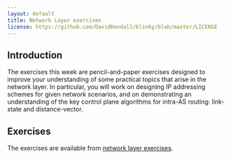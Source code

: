 ```yaml
---
layout: default
title: Network Layer exercises
license: https://github.com/DavidKendall/blinky/blob/master/LICENSE
---
```


## Introduction

The exercises this week are pencil-and-paper exercises designed to improve your
understanding of some practical topics that arise in the network layer.
In particular, you will work on designing IP addressing schemes for given
network scenarios, and on demonstrating an understanding of the key control
plane algorithms for intra-AS routing: link-state and distance-vector.

## Exercises

The exercises are available from [network layer exercises]({{site.baseurl}}{{site.raurl}}/network_layer_exercises.pdf).

